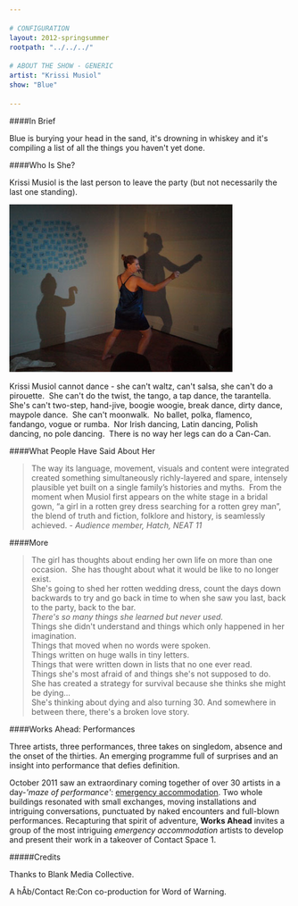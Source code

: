 ```yaml
---

# CONFIGURATION
layout: 2012-springsummer
rootpath: "../../../"

# ABOUT THE SHOW - GENERIC
artist: "Krissi Musiol"
show: "Blue"

---
```


####In Brief

Blue is burying your head in the sand, it's drowning in whiskey and it's compiling a list of all the things you haven't yet done.     

####Who Is She?

Krissi Musiol is the last person to leave the party (but not necessarily the last one standing).

![Krissi Musiol](w9krissi.jpg)

Krissi Musiol cannot dance - she can't waltz, can't salsa, she can't do a pirouette.  She can't do the twist, the tango, a tap dance, the tarantella.  She's can't two-step, hand-jive, boogie woogie, break dance, dirty dance, maypole dance.  She can't moonwalk.  No ballet, polka, flamenco, fandango, vogue or rumba.  Nor Irish dancing, Latin dancing, Polish dancing, no pole dancing.  There is no way her legs can do a Can-Can. 

####What People Have Said About Her

>The way its language, movement, visuals and content were integrated created something simultaneously richly-layered and spare, intensely plausible yet built on a single family’s histories and myths.  From the moment when Musiol first appears on the white stage in a bridal gown, “a girl in a rotten grey dress searching for a rotten grey man”, the blend of truth and fiction, folklore and history, is seamlessly achieved. - *Audience member, Hatch, NEAT 11*

####More

>The girl has thoughts about ending her own life on more than one occasion.  She has thought about what it would be like to no longer exist. <br> She's going to shed her rotten wedding dress, count the days down backwards to try and go back in time to when she saw you last, back to the party, back to the bar.<br><em>There's so many things she learned but never used.</em><br>Things she didn't understand and things which only happened in her imagination.<br>Things that moved when no words were spoken.<br>Things written on huge walls in tiny letters.<br>Things that were written down in lists that no one ever read.<br>Things she's most afraid of and things she's not supposed to do.<br>She has created a strategy for survival because she thinks she might be dying...<br>She's thinking about dying and also turning 30. And somewhere in between there, there's a broken love story.

####Works Ahead: Performances

Three artists, three performances, three takes on singledom, absence and the onset of the thirties. An emerging programme full of surprises and an insight into performance that defies definition. 

October 2011 saw an extraordinary coming together of over 30 artists in a day-*'maze of performance'*: [emergency accommodation](http://emergencymcr.org/). Two whole buildings resonated with small exchanges, moving installations and intriguing conversations, punctuated by naked encounters and full-blown performances. Recapturing that spirit of adventure, **Works Ahead** invites a group of the most intriguing *emergency accommodation* artists to develop and present their work in a takeover of Contact Space 1.  

#####Credits

Thanks to Blank Media Collective.

A hÅb/Contact Re:Con co-production for Word of Warning.
